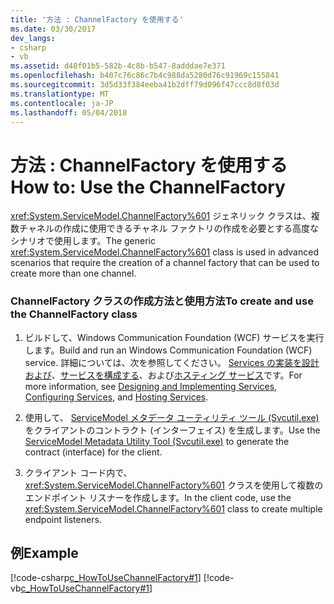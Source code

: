 ```yaml
---
title: '方法 : ChannelFactory を使用する'
ms.date: 03/30/2017
dev_langs:
- csharp
- vb
ms.assetid: d48f01b5-582b-4c8b-b547-8adddae7e371
ms.openlocfilehash: b407c76c86c7b4c988da5280d76c91969c155841
ms.sourcegitcommit: 3d5d33f384eeba41b2dff79d096f47ccc8d8f03d
ms.translationtype: MT
ms.contentlocale: ja-JP
ms.lasthandoff: 05/04/2018
---
```

# <a name="how-to-use-the-channelfactory"></a><span data-ttu-id="a7b35-102">方法 : ChannelFactory を使用する</span><span class="sxs-lookup"><span data-stu-id="a7b35-102">How to: Use the ChannelFactory</span></span>
<span data-ttu-id="a7b35-103"><xref:System.ServiceModel.ChannelFactory%601> ジェネリック クラスは、複数チャネルの作成に使用できるチャネル ファクトリの作成を必要とする高度なシナリオで使用します。</span><span class="sxs-lookup"><span data-stu-id="a7b35-103">The generic <xref:System.ServiceModel.ChannelFactory%601> class is used in advanced scenarios that require the creation of a channel factory that can be used to create more than one channel.</span></span>  
  
### <a name="to-create-and-use-the-channelfactory-class"></a><span data-ttu-id="a7b35-104">ChannelFactory クラスの作成方法と使用方法</span><span class="sxs-lookup"><span data-stu-id="a7b35-104">To create and use the ChannelFactory class</span></span>  
  
1.  <span data-ttu-id="a7b35-105">ビルドして、Windows Communication Foundation (WCF) サービスを実行します。</span><span class="sxs-lookup"><span data-stu-id="a7b35-105">Build and run an Windows Communication Foundation (WCF) service.</span></span> <span data-ttu-id="a7b35-106">詳細については、次を参照してください。 [Services の実装を設計および](../../../../docs/framework/wcf/designing-and-implementing-services.md)、[サービスを構成する](../../../../docs/framework/wcf/configuring-services.md)、および[ホスティング サービス](../../../../docs/framework/wcf/hosting-services.md)です。</span><span class="sxs-lookup"><span data-stu-id="a7b35-106">For more information, see [Designing and Implementing Services](../../../../docs/framework/wcf/designing-and-implementing-services.md), [Configuring Services](../../../../docs/framework/wcf/configuring-services.md), and [Hosting Services](../../../../docs/framework/wcf/hosting-services.md).</span></span>  
  
2.  <span data-ttu-id="a7b35-107">使用して、 [ServiceModel メタデータ ユーティリティ ツール (Svcutil.exe)](../../../../docs/framework/wcf/servicemodel-metadata-utility-tool-svcutil-exe.md)をクライアントのコントラクト (インターフェイス) を生成します。</span><span class="sxs-lookup"><span data-stu-id="a7b35-107">Use the [ServiceModel Metadata Utility Tool (Svcutil.exe)](../../../../docs/framework/wcf/servicemodel-metadata-utility-tool-svcutil-exe.md) to generate the contract (interface) for the client.</span></span>  
  
3.  <span data-ttu-id="a7b35-108">クライアント コード内で、<xref:System.ServiceModel.ChannelFactory%601> クラスを使用して複数のエンドポイント リスナーを作成します。</span><span class="sxs-lookup"><span data-stu-id="a7b35-108">In the client code, use the <xref:System.ServiceModel.ChannelFactory%601> class to create multiple endpoint listeners.</span></span>  
  
## <a name="example"></a><span data-ttu-id="a7b35-109">例</span><span class="sxs-lookup"><span data-stu-id="a7b35-109">Example</span></span>  
 [!code-csharp[c_HowToUseChannelFactory#1](../../../../samples/snippets/csharp/VS_Snippets_CFX/c_howtousechannelfactory/cs/source.cs#1)]
 [!code-vb[c_HowToUseChannelFactory#1](../../../../samples/snippets/visualbasic/VS_Snippets_CFX/c_howtousechannelfactory/vb/source.vb#1)]
